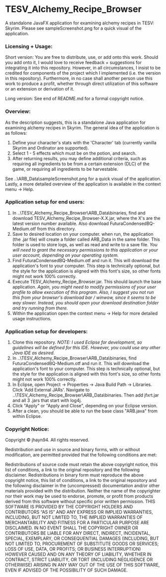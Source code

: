 # TESV_Alchemy_Recipe_Browser
A standalone JavaFX application for examining alchemy recipes in TESV: Skyrim. Please see sampleScreenshot.png for a quick visual of the application.

### Licensing + Usage:

Short version:  You are free to distribute, use, or add onto this work. Should you add onto it, I would love to receive feedback + suggestions for integrating it into this repository. However, in all circumstances, I insist to be credited for components of the project which I implemented (i.e. the version in this repository). Furthermore, in no case shall another person use this work to produce a profit, whether through direct utilization of this software or an extension or derivation of it.

Long version: See end of README.md for a formal copyright notice.

### Overview:
As the description suggests, this is a standalone Java application for examining alchemy recipes in Skyrim. The general idea of the application is as follows:
  1) Define your character's stats with the 'Character' tab (currently vanilla Skyrim and Ordinator are supported).
  2) Select 1 - 5 effects which must be on the potion, and search.
  3) After returning results, you may define additional criteria, such as requiring all ingredients to be from a certain extension (DLC) of the game, or requiring all ingredients to be harvestable.
  
See ..\ARB_Data\sampleScreenshot.png for a quick visual of the application. Lastly, a more detailed overview of the application is available in the context menu -> Help.
  
### Application setup for end users:
  1) In ..\TESV_Alchemy_Recipe_Browser\ARB_Data\binaries\, find and download TESV_Alchemy_Recipe_Browser-X.X.jar, where the X's are the latest version number available. Also download FuturaCondensedBQ-Medium.otf from this directory.
  2) Save to desired location on your computer. when run, the application (the .jar file) will create a folder called ARB_Data in the same folder. This folder is used to store logs, as well as read and write to a save file. _You will need to grant the necessary permissions to this application or your user account, depending on your operating system._
  3) Find FuturaCondensedBQ-Medium.otf and run it. This will download the application's font to your computer. This step is technically optional, but the style for the application is aligned with this font's size, so other fonts might not work 100% correctly.
  4) Execute TESV_Alchemy_Recipe_Browser.jar. This should launch the base application. _Again, you might need to modify permissions of your user profile to allow execution of this program. Also, I suggest you not run this from your browser's download bar / winwow, since it seems to be way slower. Instead, you should open your download destination folder and try running from there._
  5) Within the application open the context menu -> Help for more detailed usage instructions.
  
### Application setup for developers:
  1) Clone this repository. _NOTE: I used Eclipse for development, so guidelines will be defined for this IDE. However, you could use any other Java IDE as desired._
  2)  In ..\TESV_Alchemy_Recipe_Browser\ARB_Data\binaries\, find FuturaCondensedBQ-Medium.otf and run it. This will download the application's font to your computer. This step is technically optional, but the style for the application is aligned with this font's size, so other fonts might not work 100% correctly.
  3) In Eclipse, open Project -> Properties -> Java Build Path -> Libraries. Click 'Add External JARs'. Navigate to ..\TESV_Alchemy_Recipe_Browser\ARB_Data\binaries\. Then add jfxrt.jar and all 3 .jars that start with log4j.
  4) Click "Apply" or "Apply and Close", depending on your Eclipse version.
  5) After a clean, you should be able to run the base class "ARB.java" from within Eclipse.
  
  
### Copyright Notice:
  
Copyright © jhayn94. All rights reserved.

Redistribution and use in source and binary forms, with or without modification, are permitted provided that the following conditions are met:

Redistributions of source code must retain the above copyright notice, this list of conditions, a link to the original repository and the following disclaimer.
Redistributions in binary form must reproduce the above copyright notice, this list of conditions, a link to the original repository and the following disclaimer in the (uncompressed) documentation and/or other materials provided with the distribution.
Neither the name of the copyrighter nor their work may be used to endorse, promote, or profit from products derived from this software without specific prior written permission.
THIS SOFTWARE IS PROVIDED BY THE COPYRIGHT HOLDERS AND CONTRIBUTORS “AS IS” AND ANY EXPRESS OR IMPLIED WARRANTIES, INCLUDING, BUT NOT LIMITED TO, THE IMPLIED WARRANTIES OF MERCHANTABILITY AND FITNESS FOR A PARTICULAR PURPOSE ARE DISCLAIMED. IN NO EVENT SHALL THE COPYRIGHT OWNER OR CONTRIBUTORS BE LIABLE FOR ANY DIRECT, INDIRECT, INCIDENTAL, SPECIAL, EXEMPLARY, OR CONSEQUENTIAL DAMAGES (INCLUDING, BUT NOT LIMITED TO, PROCUREMENT OF SUBSTITUTE GOODS OR SERVICES; LOSS OF USE, DATA, OR PROFITS; OR BUSINESS INTERRUPTION) HOWEVER CAUSED AND ON ANY THEORY OF LIABILITY, WHETHER IN CONTRACT, STRICT LIABILITY, OR TORT (INCLUDING NEGLIGENCE OR OTHERWISE) ARISING IN ANY WAY OUT OF THE USE OF THIS SOFTWARE, EVEN IF ADVISED OF THE POSSIBILITY OF SUCH DAMAGE.
  
  
  
